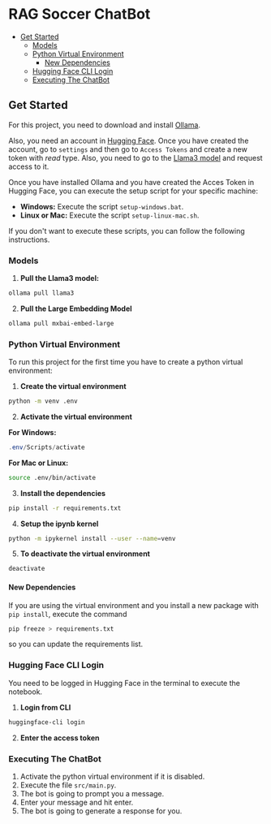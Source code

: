 # RAG Soccer ChatBot <!-- omit in toc -->

- [Get Started](#get-started)
  - [Models](#models)
  - [Python Virtual Environment](#python-virtual-environment)
    - [New Dependencies](#new-dependencies)
  - [Hugging Face CLI Login](#hugging-face-cli-login)
  - [Executing The ChatBot](#executing-the-chatbot)

## Get Started

For this project, you need to download and install [Ollama](https://ollama.com/download). 

Also, you need an account in [Hugging Face](https://huggingface.co/). Once you have created the account, go to `settings` and then go to `Access Tokens` and create a new token with *read* type. Also, you need to go to the [Llama3 model](https://huggingface.co/meta-llama/Meta-Llama-3-8B) and request access to it.

Once you have installed Ollama and you have created the Acces Token in Hugging Face, you can execute the setup script for your specific machine:

* **Windows:** Execute the script `setup-windows.bat`.
* **Linux or Mac:** Execute the script `setup-linux-mac.sh`.

If you don't want to execute these scripts, you can follow the following instructions.

### Models

1. **Pull the Llama3 model:**

```bash
ollama pull llama3
```

2. **Pull the Large Embedding Model**

```bash
ollama pull mxbai-embed-large
```

### Python Virtual Environment

To run this project for the first time you have to create a python virtual environment:

1. **Create the virtual environment**

```bash
python -m venv .env
```

2. **Activate the virtual environment**    

**For Windows:**

```powershell
.env/Scripts/activate
```

**For Mac or Linux:**

```bash
source .env/bin/activate
```

3. **Install the dependencies**

```bash
pip install -r requirements.txt
```

4. **Setup the ipynb kernel**

```bash
python -m ipykernel install --user --name=venv
```

5. **To deactivate the virtual environment**

```bash
deactivate
```

#### New Dependencies

If you are using the virtual environment and you install a new package with `pip install`, execute the command 

```bash
pip freeze > requirements.txt
```

so you can update the requirements list.

### Hugging Face CLI Login

You need to be logged in Hugging Face in the terminal to execute the notebook.

1. **Login from CLI**

```bash
huggingface-cli login
```

2. **Enter the access token**

### Executing The ChatBot

1. Activate the python virtual environment if it is disabled.
2. Execute the file `src/main.py`.
3. The bot is going to prompt you a message.
4. Enter your message and hit enter.
5. The bot is going to generate a response for you.